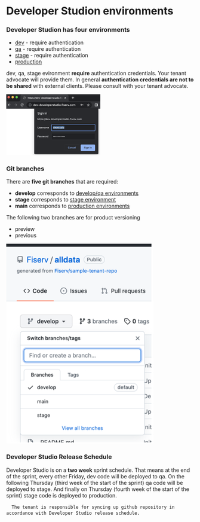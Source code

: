 # Developer Studion environments

### Developer Studion has four environments

  - [dev](https://dev-developerstudio.fiserv.com) - require authentication
  - [qa](https://qa-developerstudio.fiserv.com) - require authentication
  - [stage](https://stage-developerstudio.fiserv.com) - require authentication
  - [production](https://developer.fiserv.com)


dev, qa, stage evironment **require** authentication credentials. Your tenant advocate will provide them.
In general **authentication credentials are not to be shared** with external clients. Please consult with your tenant advocate.

<img src="./images/signin-auth.png" alt="signin auth" style="max-width: 50%;" width="400">

### Git branches

There are **five git branches** that are required:

  - **develop** corresponds to [develop/qa environments](https://dev-developerstudio.fiserv.com)
  - **stage** corresponds to [stage environment](https://stage-developerstudio.fiserv.com)
  - **main** corresponds to [production environments](https://developer.fiserv.com)
  
The following two branches are for product versioning

  - preview
  - previous


![git branches](./images/gitHubBranches.png "git branches")


### Developer Studio Release Schedule 

Developer Studio is on a **two week** sprint schedule.
That means at the end of the sprint, every other Friday, dev code will be deployed to qa.
On the following Thursday (third week of the start of the sprint) qa code will be deployed to stage.
And finally on Thursday (fourth week of the start of the sprint) stage code is deployed to production.


      The tenant is responsible for syncing up github repository in accordance with Developer Studio release schedule.
